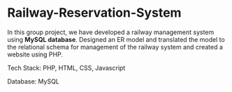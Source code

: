 # Railway-Reservation-System

In this group project, we have developed a railway management system using **MySQL database**. Designed an ER model and translated the model to the relational schema for management of the railway system and created a website using PHP.

Tech Stack: PHP, HTML, CSS, Javascript

Database: MySQL

